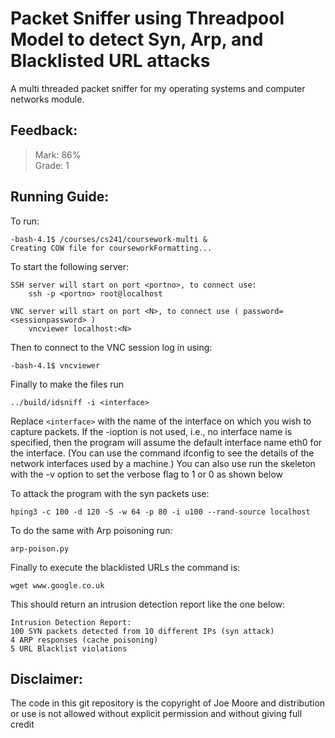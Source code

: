 # Packet Sniffer using Threadpool Model to detect Syn, Arp, and Blacklisted URL attacks

A multi threaded packet sniffer for my operating systems and computer networks module.

## Feedback:

> Mark: 86% \
> Grade: 1

## Running Guide:

To run:
```
-bash-4.1$ /courses/cs241/coursework-multi &
Creating COW file for courseworkFormatting...
```
To start the following server:
```
SSH server will start on port <portno>, to connect use:
    ssh -p <portno> root@localhost

VNC server will start on port <N>, to connect use ( password= <sessionpassword> )
    vncviewer localhost:<N>
```
Then to connect to the VNC session log in using:
```
-bash-4.1$ vncviewer
```
Finally to make the files run
```
../build/idsniff -i <interface> 
```
Replace `<interface>` with the name of the interface on which you wish to capture packets. If the -ioption is not used, i.e., no interface name is specified, then the program will assume the default interface name eth0 for the interface. (You can use the command ifconfig to see the details of the network interfaces used by a machine.)
You can also use run the skeleton with the -v option to set the verbose flag to 1 or 0 as shown below

To attack the program with the syn packets use:
```
hping3 -c 100 -d 120 -S -w 64 -p 80 -i u100 --rand-source localhost
```
To do the same with Arp poisoning run:
```
arp-poison.py
```
Finally to execute the blacklisted URLs the command is:
```
wget www.google.co.uk
```
This should return an intrusion detection report like the one below:
```
Intrusion Detection Report:
100 SYN packets detected from 10 different IPs (syn attack)
4 ARP responses (cache poisoning)
5 URL Blacklist violations
```
## Disclaimer:
The code in this git repository is the copyright of Joe Moore and distribution or use is not allowed without explicit permission and without giving full credit
